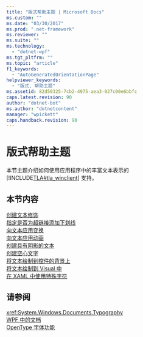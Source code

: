 ```yaml
---
title: "版式帮助主题 | Microsoft Docs"
ms.custom: ""
ms.date: "03/30/2017"
ms.prod: ".net-framework"
ms.reviewer: ""
ms.suite: ""
ms.technology: 
  - "dotnet-wpf"
ms.tgt_pltfrm: ""
ms.topic: "article"
f1_keywords: 
  - "AutoGeneratedOrientationPage"
helpviewer_keywords: 
  - "版式, 帮助主题"
ms.assetid: 82d50325-7cb2-4975-aea3-027c00e6bbfc
caps.latest.revision: 90
author: "dotnet-bot"
ms.author: "dotnetcontent"
manager: "wpickett"
caps.handback.revision: 90
---
```

# 版式帮助主题
本节主题介绍如何使用应用程序中的丰富文本表示的 [!INCLUDE[TLA#tla_winclient](../../../../includes/tlasharptla-winclient-md.md)] 支持。  
  
## 本节内容  
 [创建文本修饰](../../../../docs/framework/wpf/advanced/how-to-create-a-text-decoration.md)  
 [指定是否为超链接添加下划线](../../../../docs/framework/wpf/advanced/how-to-specify-whether-a-hyperlink-is-underlined.md)  
 [向文本应用变换](../../../../docs/framework/wpf/advanced/how-to-apply-transforms-to-text.md)  
 [向文本应用动画](../../../../docs/framework/wpf/advanced/how-to-apply-animations-to-text.md)  
 [创建具有阴影的文本](../../../../docs/framework/wpf/advanced/how-to-create-text-with-a-shadow.md)  
 [创建空心文字](../../../../docs/framework/wpf/advanced/how-to-create-outlined-text.md)  
 [将文本绘制到控件的背景上](../../../../docs/framework/wpf/advanced/how-to-draw-text-to-a-control-background.md)  
 [将文本绘制到 Visual 中](../../../../docs/framework/wpf/advanced/how-to-draw-text-to-a-visual.md)  
 [在 XAML 中使用特殊字符](../../../../docs/framework/wpf/advanced/how-to-use-special-characters-in-xaml.md)  
  
## 请参阅  
 <xref:System.Windows.Documents.Typography>   
 [WPF 中的文档](../../../../docs/framework/wpf/advanced/documents-in-wpf.md)   
 [OpenType 字体功能](../../../../docs/framework/wpf/advanced/opentype-font-features.md)
